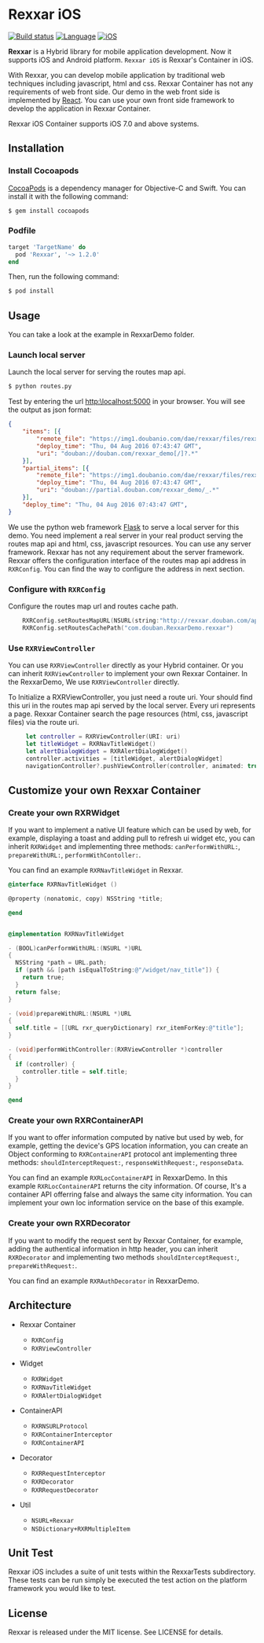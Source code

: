 # Rexxar iOS

[![Build status](http://shields.dapps.douban.com/badge/qa-ci/peteris-rexxar-ios-inHouse)](http://qa-ci.intra.douban.com/job/peteris-rexxar-ios-inHouse)
[![Language](https://img.shields.io/badge/language-ObjC-blue.svg)](https://developer.apple.com/library/mac/documentation/Cocoa/Conceptual/ProgrammingWithObjectiveC/Introduction/Introduction.html)
[![iOS](https://img.shields.io/badge/iOS-7.0-green.svg)]()

**Rexxar** is a Hybrid library for mobile application development. Now it supports iOS and Android platform. `Rexxar iOS` is Rexxar's Container in iOS.

With Rexxar, you can develop mobile application by traditional web techniques including javascript, html and css. Rexxar Container has not any requirements of web front side. Our demo in the web front side is implemented by [React](https://facebook.github.io/react/). You can use your own front side framework to develop the application in Rexxar Container.

Rexxar iOS Container supports iOS 7.0 and above systems.

## Installation

### Install Cocoapods

[CocoaPods](http://cocoapods.org) is a dependency manager for Objective-C and Swift. You can install it with the following command:

```bash
$ gem install cocoapods
```

### Podfile

```ruby
target 'TargetName' do
  pod 'Rexxar', '~> 1.2.0'
end
```

Then, run the following command:

```bash
$ pod install
```

## Usage

You can take a look at the example in RexxarDemo folder.

### Launch local server

Launch the local server for serving the routes map api.

```bash
$ python routes.py
``` 

Test by entering the url [http:\\localhost:5000](http:\\localhost:5000) in your browser. You will see the output as json format:

```json
{
	"items": [{
		"remote_file": "https://img1.doubanio.com/dae/rexxar/files/rexxar/demo-ffb8a4a9fa.html",
		"deploy_time": "Thu, 04 Aug 2016 07:43:47 GMT",
		"uri": "douban://douban.com/rexxar_demo[/]?.*"
	}],
	"partial_items": [{
		"remote_file": "https://img1.doubanio.com/dae/rexxar/files/rexxar/demo-ffb8a4a9fa.html",
		"deploy_time": "Thu, 04 Aug 2016 07:43:47 GMT",
		"uri": "douban://partial.douban.com/rexxar_demo/_.*"
	}],
	"deploy_time": "Thu, 04 Aug 2016 07:43:47 GMT",
}
``` 

We use the python web framework [Flask](http://flask.pocoo.org/) to serve a local server for this demo. You need implement a real server in your real product serving the routes map api and html, css, javascript resources. You can use any server framework. Rexxar has not any requirement about the server framework. Rexxar offers the configuration interface of the routes map api address in `RXRConfig`. You can find the way to configure the address in next section.

### Configure with `RXRConfig`

Configure the routes map url and routes cache path.

```Swift
    RXRConfig.setRoutesMapURL(NSURL(string:"http://rexxar.douban.com/api/routes?edition=pre")!)
    RXRConfig.setRoutesCachePath("com.douban.RexxarDemo.rexxar")
```

### Use `RXRViewController`

You can use `RXRViewController` directly as your Hybrid container. Or you can inherit `RXRViewController` to implement your own Rexxar Container. In the RexxarDemo, We use `RXRViewController` directly.

To Initialize a RXRViewController, you just need a route uri. Your should find this uri in the routes map api served by the local server. Every uri represents a page. Rexxar Container search the page resources (html, css, javascript files) via the route uri.

```Swift
     let controller = RXRViewController(URI: uri)
     let titleWidget = RXRNavTitleWidget()
     let alertDialogWidget = RXRAlertDialogWidget()
     controller.activities = [titleWidget, alertDialogWidget]
     navigationController?.pushViewController(controller, animated: true)
```

## Customize your own Rexxar Container

### Create your own RXRWidget

If you want to implement a native UI feature which can be used by web, for example, displaying a toast and adding pull to refresh ui widget etc, you can inherit `RXRWidget` and implementing three methods: `canPerformWithURL:`, `prepareWithURL:`, `performWithContoller:`.

You can find an example `RXRNavTitleWidget` in Rexxar.

```Objective-C
@interface RXRNavTitleWidget ()

@property (nonatomic, copy) NSString *title;

@end


@implementation RXRNavTitleWidget

- (BOOL)canPerformWithURL:(NSURL *)URL
{
  NSString *path = URL.path;
  if (path && [path isEqualToString:@"/widget/nav_title"]) {
    return true;
  }
  return false;
}

- (void)prepareWithURL:(NSURL *)URL
{
  self.title = [[URL rxr_queryDictionary] rxr_itemForKey:@"title"];
}

- (void)performWithController:(RXRViewController *)controller
{
  if (controller) {
    controller.title = self.title;
  }
}

@end
```

### Create your own RXRContainerAPI

If you want to offer information computed by native but used by web, for example, getting the device's GPS location information, you can create an Object conforming to `RXRContainerAPI` protocol ant implementing three methods: `shouldInterceptRequest:`, `responseWithRequest:`, `responseData`.

You can find an example `RXRLocContainerAPI` in RexxarDemo. In this example `RXRLocContainerAPI` returns the city information. Of course, It's a container API offerring false and always the same city information. You can implement your own loc information service on the base of this example.

### Create your own RXRDecorator

If you want to modify the request sent by Rexxar Container, for example, adding the authentical information in http header, you can inherit `RXRDecorator` and implementing two methods `shouldInterceptRequest:`, `prepareWithRequest:`.

You can find an example `RXRAuthDecorator` in RexxarDemo.

## Architecture

* Rexxar Container
  - `RXRConfig`
  - `RXRViewController`

* Widget
  - `RXRWidget`
  - `RXRNavTitleWidget`
  - `RXRAlertDialogWidget`

* ContainerAPI
  - `RXRNSURLProtocol`
  - `RXRContainerInterceptor`
  - `RXRContainerAPI`

* Decorator
  - `RXRRequestInterceptor`
  - `RXRDecorator`
  - `RXRRequestDecorator`

* Util
  - `NSURL+Rexxar`
  - `NSDictionary+RXRMultipleItem`

## Unit Test

Rexxar iOS includes a suite of unit tests within the RexxarTests subdirectory. These tests can be run simply be executed the test action on the platform framework you would like to test.

## License

Rexxar is released under the MIT license. See LICENSE for details.
